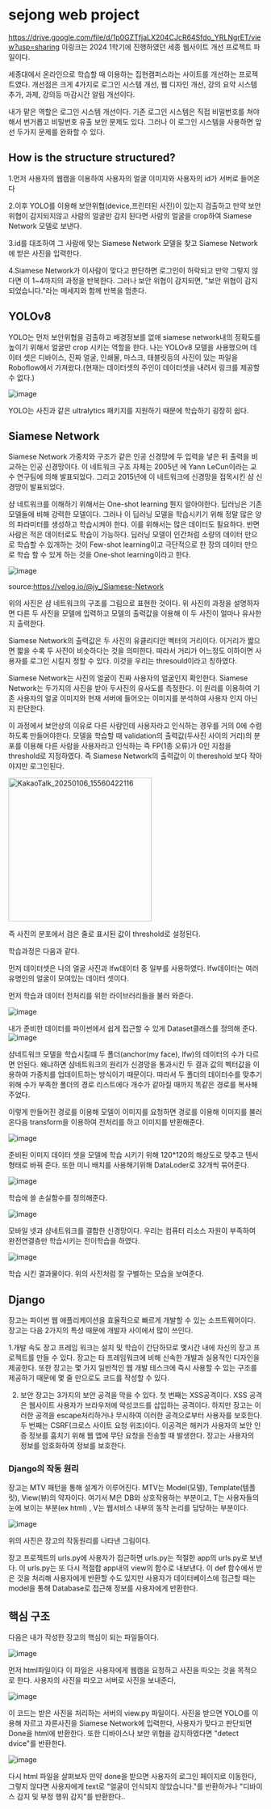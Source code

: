 # sejong web project

https://drive.google.com/file/d/1p0GZTfjaLX204CJcR64Sfdo_YRLNgrET/view?usp=sharing
이링크는 2024 1학기에 진행하였던 세종 웹사이트 개선 프로젝트 파일이다. 

세종대에서 온라인으로 학습할 때 이용하는 집현캠퍼스라는 사이트를 개선하는 프로젝트였다. 개선점은 크게 4가지로 로그인 시스템 개선, 웹 디자인 개선, 강의 요약 시스템 추가, 과제, 강의등 마감시간 알림 개선이다.

내가 맡은 역할은 로그인 시스템 개선이다. 기존 로그인 시스템은 직접 비밀번호를 쳐야해서 번거롭고 비밀번호 유출 보안 문제도 있다. 그러나 이 로그인 시스템을 사용하면 앞선 두가지 문제를 완화할 수 있다.

## How is the structure structured?
1.먼저 사용자의 웹캠을 이용하여 사용자의 얼굴 이미지와 사용자의 id가 서버로 들어온다

2.이후 YOLO를 이용해 보안위협(device,프린터된 사진)이 있는지 검출하고 만약 보안위협이 감지되지않고 사람의 얼굴만 감지 된다면 사람의 얼굴을 crop하여 Siamese Network 모델로 보낸다.

3.id를 대조하여 그 사람에 맞는 Siamese Network 모델을 찾고 Siamese Network에 받은 사진을 입력한다.

4.Siamese Network가 이사람이 맞다고 판단하면 로그인이 허락되고 만약 그렇지 않다면 이 1~4까지의 과정을 반복한다. 그러나 보안 위협이 감지되면, "보안 위협이 감지되었습니다."라는 메세지와 함께 반복을 멈춘다.

## YOLOv8
YOLO는 먼저 보안위협을 검출하고 배경정보를 없애 siamese network내의 정확도를 높이기 위해서 얼굴만 crop 시키는 역할을 한다. 나는 YOLOv8 모델을 사용했으며  데이터 셋은 디바이스, 진짜 얼굴, 인쇄물, 마스크, 태블릿등의 사진이 있는 파일을 Roboflow에서 가져왔다.(현재는 데이터셋의 주인이 데이터셋을 내려서 링크를 제공할 수 없다.)

![image](https://github.com/user-attachments/assets/1475a0b6-f253-45ce-9c91-3114aa36891e)

YOLO는 사진과 같은 ultralytics 패키지를 지원하기 때문에 학습하기 굉장히 쉽다.

## Siamese Network
Siamese Network 가중치와 구조가 같은 인공 신경망에 두 입력을 넣은 뒤 출력을 비교하는 인공 신경망이다. 이 네트워크 구조 자체는 2005년 에 Yann LeCun이라는 교수 연구팀에 의해 발표되었다. 그리고 2015년에 이 네트워크에 신경망을 접목시킨 샴 신경망이 발표되었다. 

샴 네트워크를 이해하기 위해서는 One-shot learning 뭔지 알아야한다.
딥러닝은 기존 모델들에 비해 강력한 모델이다. 그러나 이 딥러닝 모델을 학습시키기 위해 정말 많은 양의 파라미터를 생성하고 학습시켜야 한다. 이를 위해서는 많은 데이터도 필요하다. 반면 사람은 적은 데이터로도 학습이 가능하다. 딥러닝 모델이 인간처럼 소량의 데이터 만으로 학습할 수 있개하는 것이 Few-shot learning이고 극단적으로 한 장의 데이터 만으로 학습 할 수 있게 하는 것을 One-shot learning이라고 한다.

![image](https://github.com/user-attachments/assets/a8a8b0a1-d8e9-442c-a01c-ef80c57657b7)

source:https://velog.io/@jy_/Siamese-Network

위의 사진은 샴 네트워크의 구조를 그림으로 표현한 것이다. 위 사진의 과정을 설명하자면 다른 두 사진을 모델에 입력하고 모델의 출력값을 이용해 이 두 사진이 얼마나 유사한지 출력한다.

Siamese Network의 출력값은 두 사진의 유클리디안 벡터의 거리이다. 이거리가 짧으면 짧을 수록 두 사진이 비슷하다는 것을 의미한다. 따라서 거리가 어느정도 이하이면 사용자를 로그인 시킬지 정할 수 있다. 이것을 우리는 thresould이라고 칭하였다.

Siamese Network는 사진의 얼굴이 진짜 사용자의 얼굴인지 확인한다. Siamese Network는 두가지의 사진을 받아 두사진의 유사도를 측정한다. 이 원리를 이용하여 기존 사용자의 얼굴 이미지와 현재 서버에 들어오는 이미지를 분석하여 사용자 인지 아닌지 판단한다. 

이 과정에서 보안상의 이유로 다른 사람인데 사용자라고 인식하는 경우를 거의 0에 수렴하도록 만들어야한다. 모델을 학습할 때 validation의 출력값(두사진 사이의 거리)의 분포를 이용해 다른 사람을 사용자라고 인식하는 즉 FP(1종 오류)가 0인 지점을 threshold로 지정하였다. 즉 Siamese Network의 출력값이 이 thereshold 보다 작아야지만 로그인된다.

<img width="284" alt="KakaoTalk_20250106_15560422116" src="https://github.com/user-attachments/assets/03fd4c99-cf6e-4b82-b885-6f0a0e14fc0a" />

즉 사진의 분포에서 검은 줄로 표시된 값이 threshold로 설정된다.

학습과정은 다음과 같다.

먼저 데이터셋은 나의 얼굴 사진과 lfw데이터 중 일부를 사용하였다. lfw데이터는 여러 유명인의 얼굴이 모여있는 데이터 셋이다.

먼저 학습과 데이터 전처리를 위한 라이브러리들을 불러 와준다.

![image](https://github.com/user-attachments/assets/dffb9908-4a86-43b3-8a96-8867c3243b78)

내가 준비한 데이터를 파이썬에서 쉽게 접근할 수 있게 Dataset클래스를 정의해 준다.
![image](https://github.com/user-attachments/assets/63e10252-3312-43bd-a871-c652ec1ef673)

 샴네트워크 모델을 학습시킬떄 두 폴더(anchor(my face), lfw)의 데이터의 수가 다르면 안된다. 왜냐하면 샴네트워크의 원리가 신경망을 통과시킨 두 결과 값의 벡터값을 이용하여 가중치를 업데이트하는 방식이기 때문이다. 따라서 두 폴더의 데이터수를 맞추기 위해 수가 부족한 폴더의 경로 리스트에다 개수가 같아질 때까지 똑같은 경로를 복사해주었다.

이렇게 만들어진 경로를 이용해 모델이 이미지를 요청하면 경로를 이용해 이미지를 불러온다음 transform을 이용하여 전처리를 하고 이미지를 반환해준다.

![image](https://github.com/user-attachments/assets/3000f7e2-5651-4b1c-b0ad-82f894dbad10)

준비된 이미지 데이터 셋을 모델에 학습 시키기 위해 120*120의 해상도로 맞추고 텐서 형태로 바꿔 준다. 또한 미니 배치를 사용해기위해 DataLoder로 32개씩 묶어준다.

![image](https://github.com/user-attachments/assets/80875850-db3a-4024-a98e-8443f2b52f7b)

학습에 쓸 손실함수를 정의해준다.

![image](https://github.com/user-attachments/assets/50248f20-1d77-4941-820d-51892550c155)

모바일 넷과 샴네트워크를 결합한 신경망이다. 우리는 컴퓨터 리소스 자원이 부족하여 완전연결층만 학습시키는 전이학습을 하였다.

![image](https://github.com/user-attachments/assets/acf32733-6346-4e2e-974e-8e56b6446af7)

학습 시킨 결과물이다. 위의 사진처럼 잘 구별하는 모습을 보여준다.

## Django
 장고는 파이썬 웹 애플리케이션을 효율적으로 빠르게 개발할 수 있는 소프트웨어이다. 장고는 다음 2가지의 특성 때문에 개발자 사이에서 많이 쓰인다.

1.개발 속도
 장고 프레임 워크는 설치 및 학습이 간단하므로 몇시간 내에 자신의 장고 프로젝트를 만들 수 있다. 장고는 타 프레임워크에 비해 신속한 개발과 실용적인 디자인을 제공한다. 또한 장고는 몇 가지 일반적인 웹 개발 테스크에 즉시 사용할 수 있는 구조를 제공하기 때문에 몇 줄 만으로도 코드를 작성할 수 있다.

2. 보안
 장고는 3가지의 보안 공격을 막을 수 있다. 첫 번째는 XSS공격이다. XSS 공격은 웹사이트 사용자가 브라우저에 악성코드를 삽입하는 공격이다. 하지만 장고는 이러한 공격을 escape처리하거나 무시하여 이러한 공격으로부터 사용자를 보호한다.
 두 번째는 CSRF(크로스 사이트 요청 위조)이다. 이공격은 해커가 사용자의 보안 인증 정보를 훔치기 위해 웹 앱에 무단 요청을 전송할 때 발생한다. 장고는 사용자의 정보를 암호화하여 정보를 보호한다.

### Django의 작동 원리

 장고는 MTV 패턴을 통해 설계가 이루어진다. MTV는 Model(모델), Template(템플릿), View(뷰)의 약자이다. 여기서 M은 DB와 상호작용하는 부분이고, T는 사용자들의 눈에 보이는 부분(ex html) , V는 웹서비스 내부의 동작 논리를 담당하는 부분이다.

![image](https://github.com/user-attachments/assets/17572fab-9059-41d3-a1d6-cffb0945f58f)

위의 사진은 장고의 작동원리를 나타낸 그림이다.

장고 프로젝트의 urls.py에 사용자가 접근하면 urls.py는 적절한 app의 urls.py로 보낸다. 이 urls.py는 또 다시 적절합 app내의 view의 함수로 내보낸다. 이 def 함수에서 받은 것을 처리해 사용자에게 반환할 수도 있지만 사용자가 데이터베이스에 접근할 때는 model을 통해 Database로 접근해 정보를 사용자에게 반환한다.

## 핵심 구조
 다음은 내가 작성한 장고의 핵심이 되는 파일들이다.

![image](https://github.com/user-attachments/assets/98d0c2ad-75a4-44c7-97e9-1eae249f6d15)

먼저 html파일이다 이 파일은 사용자에게 웹캠을 요청하고 사진을 따오는 것을 목적으로 한다. 사용자의 사진을 따오고 서버로 사진을 보내준다,

![image](https://github.com/user-attachments/assets/b8f18d92-6c03-463e-bc8f-3a3fac552815)

이 코드는 받은 사진을 처리하는 서버의 view.py 파일이다. 사진을 받으면 YOLO를 이용해 자르고 자른사진을 Siamese Network에 입력한다, 사용자가 맞다고 판단되면 Done을 html에 반환한다. 또한 디바이스나 보안 위협을 감지하였다면 "detect dvice"를 반환한다.

![image](https://github.com/user-attachments/assets/98d0c2ad-75a4-44c7-97e9-1eae249f6d15)

다시 html 파일을 살펴보자 만약 done을 받으면 사용자의 로그인 페이지로 이동한다, 그렇지 않다면 사용자에게 text로 "얼굴이 인식되지 않았습니다."를 반환하거나 "디바이스 감지 및 부정 행위 감지"를 반환한다..

